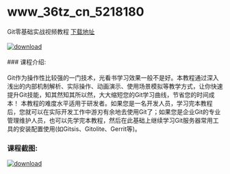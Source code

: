 # www_36tz_cn_5218180
Git零基础实战视频教程
[下载地址](http://www.36tz.cn/article/5218180 "下载地址")
<br/></br>[![download](http://36tz.cn/muke_img/2021_02_1-4-300x208.png "下载地址")](http://www.36tz.cn/article/5218180 "下载地址")
<br/></br>### 课程介绍:<br/></br>Git作为操作性比较强的一门技术，光看书学习效果一般不是好。本教程通过深入浅出的内部机制解析、实际操作、动画演示、使用场景模拟等教学方式，让你快速提升Git技能，知其然知其所以然，大大缩短您的Git学习曲线，节省您的时间成本！
本教程的难度水平适用于研发者。如果您是一名开发人员，学习完本教程后，您就可以在实际开发工作中游刃有余地去使用Git了；如果您是企业Git的专业管理维护人员，也可以先学完本教程，然后在此基础上继续学习Git服务器常用工具的安装配置使用(如Gitsis、Gitolite、Gerrit等)。

### 课程截图:
[![download](http://36tz.cn/muke_img/2021_02_11.png "下载地址")](http://www.36tz.cn/article/5218180 "下载地址")
